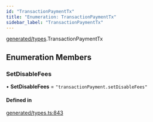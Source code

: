 ```yaml
---
id: "TransactionPaymentTx"
title: "Enumeration: TransactionPaymentTx"
sidebar_label: "TransactionPaymentTx"
---
```


[generated/types](../../../../modules/Generated/Types/Types.md).TransactionPaymentTx

## Enumeration Members

### SetDisableFees

• **SetDisableFees** = ``"transactionPayment.setDisableFees"``

#### Defined in

[generated/types.ts:843](https://github.com/PolymeshAssociation/polymesh-sdk/blob/8a9e72221/src/generated/types.ts#L843)
